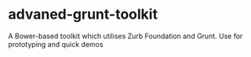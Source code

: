 # advaned-grunt-toolkit

A Bower-based toolkit which utilises Zurb Foundation and Grunt. Use for prototyping and quick demos

